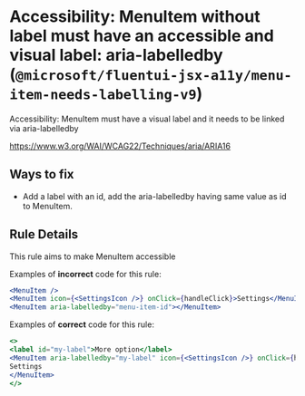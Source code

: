 # Accessibility: MenuItem without label must have an accessible and visual label: aria-labelledby (`@microsoft/fluentui-jsx-a11y/menu-item-needs-labelling-v9`)

<!-- end auto-generated rule header -->

Accessibility: MenuItem must have a visual label and it needs to be linked via aria-labelledby

<https://www.w3.org/WAI/WCAG22/Techniques/aria/ARIA16>

## Ways to fix

-   Add a label with an id, add the aria-labelledby having same value as id to MenuItem.

## Rule Details

This rule aims to make MenuItem accessible

Examples of **incorrect** code for this rule:

```jsx
<MenuItem />
<MenuItem icon={<SettingsIcon />} onClick={handleClick}>Settings</MenuItem>
<MenuItem aria-labelledby="menu-item-id"></MenuItem>
```

Examples of **correct** code for this rule:

```jsx
<>
<label id="my-label">More option</label>
<MenuItem aria-labelledby="my-label" icon={<SettingsIcon />} onClick={handleClick}>
Settings
</MenuItem>
</>
```
